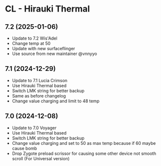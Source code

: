 # CL - Hirauki Thermal

## 7.2 (2025-01-06)
- Update to 7.2 Wis'Adel
- Change temp at 50
- Update with new surfaceflinger
- Use source from new maintainer @vnnyyo

## 7.1 (2024-12-29)
- Update to 7.1 Lucia Crimson
- Use Hirauki Thermal based
- Switch LMK string for better backup
- Same as before changelog
- Change value charging and limit to 48 temp

## 7.0 (2024-12-08)
- Update to 7.0 Voyager
- Use Hirauki Thermal based
- Switch LMK string for better backup
- Change value charging and set to 50 as max temp because if 60 maybe cause bomb
- Drop Zygote preload scrissor for causing some other device not smooth scroll (For Universal version)
